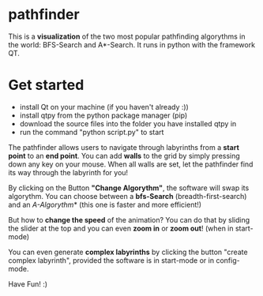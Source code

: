 # pathfinder

This is a **visualization** of the two most popular pathfinding algorythms in the world: BFS-Search and A*-Search.
It runs in python with the framework QT. 

# Get started
- install Qt on your machine (if you haven't already :))
- install qtpy from the python package manager (pip)
- download the source files into the folder you have installed qtpy in
- run the command "python script.py" to start



The pathfinder allows users to navigate through labyrinths from a **start point** to an **end point**. 
You can add **walls** to the grid by simply pressing down any key on your mouse. When all walls are set, let the pathfinder find its way through the labyrinth for you!


By clicking on the Button **"Change Algorythm"**, the software will swap its algorythm. You can choose between a **bfs-Search** (breadth-first-search) and an **A*-Algorythm** (this one is faster and more efficient!)


But how to **change the speed** of the animation?
You can do that by sliding the slider at the top and you can even **zoom in** or **zoom out**! (when in start-mode)

You can even generate **complex labyrinths** by clicking the button "create complex labyrinth", provided the software is in start-mode or in config-mode.


Have Fun! :)
